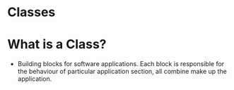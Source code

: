 # Classes 

# What is a Class?
- Building blocks for software applications.  Each block is responsible for the behaviour of particular application section, all combine make up the application.

